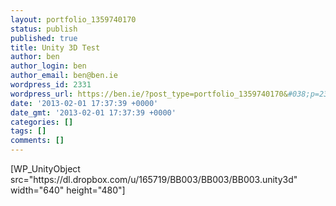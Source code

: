 ```yaml
---
layout: portfolio_1359740170
status: publish
published: true
title: Unity 3D Test
author: ben
author_login: ben
author_email: ben@ben.ie
wordpress_id: 2331
wordpress_url: https://ben.ie/?post_type=portfolio_1359740170&#038;p=2331
date: '2013-02-01 17:37:39 +0000'
date_gmt: '2013-02-01 17:37:39 +0000'
categories: []
tags: []
comments: []
---
```

<p>[WP_UnityObject src="https://dl.dropbox.com/u/165719/BB003/BB003/BB003.unity3d" width="640" height="480"]</p>
